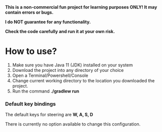 <b>This is a non-commercial fun project for learning purposes ONLY!
It may contain errors or bugs.

I do NOT guarantee for any functionality.

Check the code carefully and run it at your own risk.</b>

# How to use?

1. Make sure you have Java 11 (JDK) installed on your system
2. Download the project into any directory of your choice
3. Open a Terminal/Powershell/Console
4. Change current working directory to the location you downloaded the project.
5. Run the command **./gradlew run**



### Default key bindings

The default keys for steering are **W, A, S, D**

There is currently no option available to change this configuration.